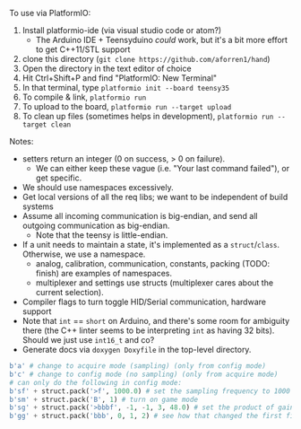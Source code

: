 
To use via PlatformIO:

1. Install platformio-ide (via visual studio code or atom?)
    - The Arduino IDE + Teensyduino *could* work, but it's a bit more effort to get C++11/STL support
2. clone this directory (`git clone https://github.com/aforren1/hand`)
3. Open the directory in the text editor of choice
4. Hit Ctrl+Shift+P and find "PlatformIO: New Terminal"
5. In that terminal, type `platformio init --board teensy35`
6. To compile & link, `platformio run`
7. To upload to the board, `platformio run --target upload`
8. To clean up files (sometimes helps in development), `platformio run --target clean`

Notes:

 - setters return an integer (0 on success, > 0 on failure).
   - We can either keep these vague (i.e. "Your last command failed"), or get specific.
 - We should use namespaces excessively.
 - Get local versions of all the req libs; we want to be independent of build systems
 - Assume all incoming communication is big-endian, and send all outgoing communication as big-endian. 
   - Note that the teensy is little-endian.
 - If a unit needs to maintain a state, it's implemented as a `struct`/`class`. Otherwise, we use a namespace.
   - analog, calibration, communication, constants, packing (TODO: finish) are examples of namespaces.
   - multiplexer and settings use structs (multiplexer cares about the current selection).
 - Compiler flags to turn toggle HID/Serial communication, hardware support
 - Note that `int` == `short` on Arduino, and there's some room for ambiguity there (the C++ linter seems to be interpreting `int` as having 32 bits). Should we just use `int16_t` and co?
 - Generate docs via `doxygen Doxyfile` in the top-level directory.

```python
b'a' # change to acquire mode (sampling) (only from config mode)
b'c' # change to config mode (no sampling) (only from acquire mode)
# can only do the following in config mode:
b'sf' + struct.pack('>f', 1000.0) # set the sampling frequency to 1000 Hz
b'sm' + struct.pack('B', 1) # turn on game mode
b'sg' + struct.pack('>bbbf', -1, -1, 3, 48.0) # set the product of gains across all fingers & channels to 48.0
b'gg' + struct.pack('bbb', 0, 1, 2) # see how that changed the first finger, second channel, output gain

```
